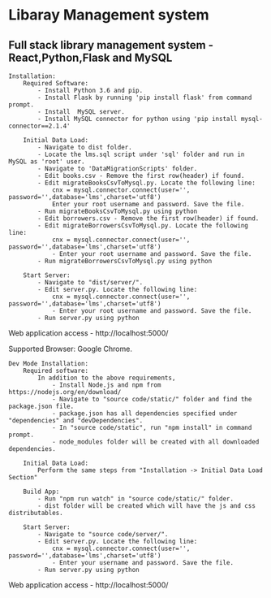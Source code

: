 # Libaray Management system
Full stack library management system - React,Python,Flask and MySQL
-------------------------------------------------------------------------------------------
	Installation:
		Required Software:
			- Install Python 3.6 and pip.
			- Install Flask by running 'pip install flask' from command prompt.
			- Install  MySQL server.
			- Install MySQL connector for python using 'pip install mysql-connector==2.1.4'
		
		Initial Data Load:
			- Navigate to dist folder.
			- Locate the lms.sql script under 'sql' folder and run in MySQL as 'root' user.
			- Navigate to 'DataMigrationScripts' folder.
			- Edit books.csv - Remove the first row(header) if found.
			- Edit migrateBooksCsvToMysql.py. Locate the following line:
				cnx = mysql.connector.connect(user='', password='',database='lms',charset='utf8')
				Enter your root username and password. Save the file.
			- Run migrateBooksCsvToMysql.py using python
			- Edit borrowers.csv - Remove the first row(header) if found.
			- Edit migrateBorrowersCsvToMysql.py. Locate the following line:
				cnx = mysql.connector.connect(user='', password='',database='lms',charset='utf8')
				- Enter your root username and password. Save the file.
			- Run migrateBorrowersCsvToMysql.py using python
		
		Start Server:
			- Navigate to "dist/server/".
			- Edit server.py. Locate the following line:
				cnx = mysql.connector.connect(user='', password='',database='lms',charset='utf8')
				- Enter your root username and password. Save the file.
			- Run server.py using python
		
Web application access - http://localhost:5000/

Supported Browser: Google Chrome.


	Dev Mode Installation:
		Required software:
			In addition to the above requirements,
				- Install Node.js and npm from https://nodejs.org/en/download/ 
				- Navigate to "source code/static/" folder and find the package.json file.
				- package.json has all dependencies specified under "dependencies" and "devDependencies".
				- In "source code/static", run "npm install" in command prompt.
				- node_modules folder will be created with all downloaded dependencies.
			
		Initial Data Load:
			Perform the same steps from "Installation -> Initial Data Load Section"

		Build App:	
			- Run "npm run watch" in "source code/static/" folder.
			- dist folder will be created which will have the js and css distributables.

		Start Server:
			- Navigate to "source code/server/".
			- Edit server.py. Locate the following line:
				cnx = mysql.connector.connect(user='', password='',database='lms',charset='utf8')
				- Enter your username and password. Save the file.
			- Run server.py using python
		
Web application access - http://localhost:5000/
			

